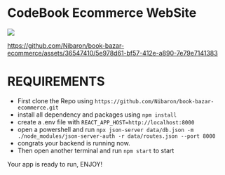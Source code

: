 # CodeBook Ecommerce WebSite
<image src="./homepage.png">

https://github.com/Nibaron/book-bazar-ecommerce/assets/36547410/5e978d61-bf57-412e-a890-7e79e7141383


# REQUIREMENTS
* First clone the Repo using `https://github.com/Nibaron/book-bazar-ecommerce.git`
*  install all dependency and packages using `npm install`
* create a .env file with `REACT_APP_HOST=http://localhost:8000`
* open a powershell and run `npx json-server data/db.json -m ./node_modules/json-server-auth -r data/routes.json --port 8000` 
* congrats your backend is running now.
* Then open another terminal and run `npm start` to start 

Your app is ready to run, ENJOY!
